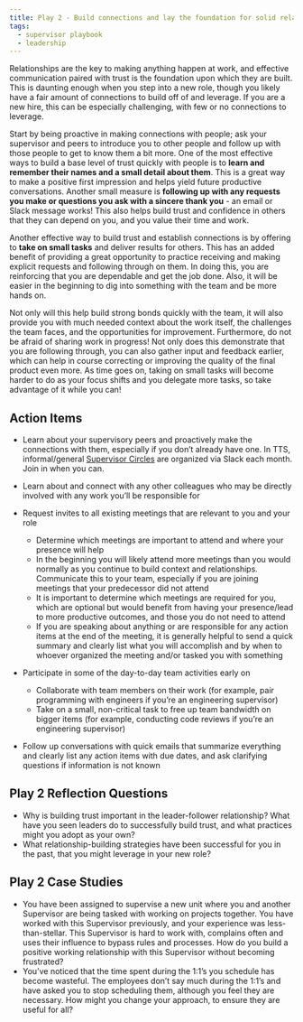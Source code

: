 ```yaml
---
title: Play 2 - Build connections and lay the foundation for solid relationships
tags:
  - supervisor playbook
  - leadership
---
```


Relationships are the key to making anything happen at work, and effective
communication paired with trust is the foundation upon which they are built.
This is daunting enough when you step into a new role, though you likely have a
fair amount of connections to build off of and leverage. If you are a new hire,
this can be especially challenging, with few or no connections to leverage.

Start by being proactive in making connections with people; ask your supervisor
and peers to introduce you to other people and follow up with those people to
get to know them a bit more. One of the most effective ways to build a base
level of trust quickly with people is to **learn and remember their names and a
small detail about them**. This is a great way to make a positive first
impression and helps yield future productive conversations. Another small
measure is **following up with any requests you make or questions you ask with a
sincere thank you** - an email or Slack message works! This also helps build
trust and confidence in others that they can depend on you, and you value their
time and work.

Another effective way to build trust and establish connections is by offering to
**take on small tasks** and deliver results for others. This has an added
benefit of providing a great opportunity to practice receiving and making
explicit requests and following through on them. In doing this, you are
reinforcing that you are dependable and get the job done. Also, it will be
easier in the beginning to dig into something with the team and be more hands
on.

Not only will this help build strong bonds quickly with the team, it will also
provide you with much needed context about the work itself, the challenges the
team faces, and the opportunities for improvement. Furthermore, do not be afraid
of sharing work in progress! Not only does this demonstrate that you are
following through, you can also gather input and feedback earlier, which can
help in course correcting or improving the quality of the final product even
more. As time goes on, taking on small tasks will become harder to do as your
focus shifts and you delegate more tasks, so take advantage of it while you can!

## Action Items

- Learn about your supervisory peers and proactively make the connections
      with them, especially if you don’t already have one. In TTS,
      informal/general
      [Supervisor Circles](https://docs.google.com/document/d/14ztT9Zf0LV9sIDuzGFc25W_DAxTgq_ZFJQd7LZ2Fhgg/edit)
      are organized via Slack each month. Join in when you can.
- Learn about and connect with any other colleagues who may be directly
      involved with any work you’ll be responsible for
- Request invites to all existing meetings that are relevant to you and your
      role

  - Determine which meetings are important to attend and where your presence
        will help
  - In the beginning you will likely attend more meetings than you would
        normally as you continue to build context and relationships. Communicate
        this to your team, especially if you are joining meetings that your
        predecessor did not attend
  - It is important to determine which meetings are required for you, which
        are optional but would benefit from having your presence/lead to more
        productive outcomes, and those you do not need to attend
  - If you are speaking about anything or are responsible for any action
        items at the end of the meeting, it is generally helpful to send a quick
        summary and clearly list what you will accomplish and by when to whoever
        organized the meeting and/or tasked you with something

- Participate in some of the day-to-day team activities early on

  - Collaborate with team members on their work (for example, pair
        programming with engineers if you’re an engineering supervisor)
  - Take on a small, non-critical task to free up team bandwidth on bigger
        items (for example, conducting code reviews if you’re an engineering
        supervisor)

- Follow up conversations with quick emails that summarize everything and
      clearly list any action items with due dates, and ask clarifying questions
      if information is not known

## Play 2 Reflection Questions

- Why is building trust important in the leader-follower relationship? What have
  you seen leaders do to successfully build trust, and what practices might you
  adopt as your own?
- What relationship-building strategies have been successful for you in the
  past, that you might leverage in your new role?

## Play 2 Case Studies

- You have been assigned to supervise a new unit where you and another
  Supervisor are being tasked with working on projects together. You have worked
  with this Supervisor previously, and your experience was less-than-stellar.
  This Supervisor is hard to work with, complains often and uses their influence
  to bypass rules and processes. How do you build a positive working
  relationship with this Supervisor without becoming frustrated?
- You’ve noticed that the time spent during the 1:1’s you schedule has become
  wasteful. The employees don’t say much during the 1:1’s and have asked you to
  stop scheduling them, although you feel they are necessary. How might you
  change your approach, to ensure they are useful for all?
